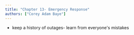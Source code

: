 ```yaml
---
title: "Chapter 13- Emergency Response"
authors: ["Corey Adam Baye"]
---
```


* keep a history of outages- learn from everyone's mistakes

